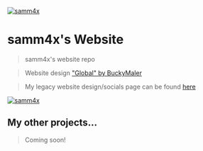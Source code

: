 <a href="https://samm4x.xyz"><img src="https://avatars0.githubusercontent.com/u/48508802?s=460&u=47dee776cf10657e7e453e3b61860294c99acb7b&v=4" title="samm4x" alt="samm4x"></a>

# samm4x's Website

> samm4x's website repo

> Website design ["Global" by BuckyMaler](https://github.com/BuckyMaler/global)

> My legacy website design/socials page can be found [here](https://www.github.com/samm4x/legacy-website/)

<a href="https://samm4x.xyz"><img src="https://avatars0.githubusercontent.com/u/48508802?s=460&u=47dee776cf10657e7e453e3b61860294c99acb7b&v=4" title="samm4x" alt="samm4x"></a>

## My other projects...

> Coming soon!
